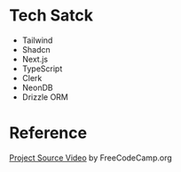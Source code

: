 # Tech Satck
- Tailwind
- Shadcn
- Next.js
- TypeScript
- Clerk
- NeonDB
- Drizzle ORM

# Reference
[Project Source Video](https://www.youtube.com/watch?v=r895rFUbGtE) by FreeCodeCamp.org